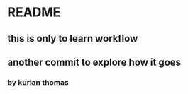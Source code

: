 # README
## this is only to learn workflow
## another commit to explore how it goes

### by kurian thomas
